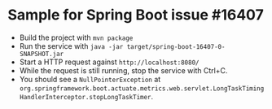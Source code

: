 # Sample for Spring Boot issue #16407

* Build the project with `mvn package`
* Run the service with `java -jar target/spring-boot-16407-0-SNAPSHOT.jar`
* Start a HTTP request against `http://localhost:8080/`
* While the request is still running, stop the service with Ctrl+C.
* You should see a `NullPointerException` at `org.springframework.boot.actuate.metrics.web.servlet.LongTaskTimingHandlerInterceptor.stopLongTaskTimer`.
